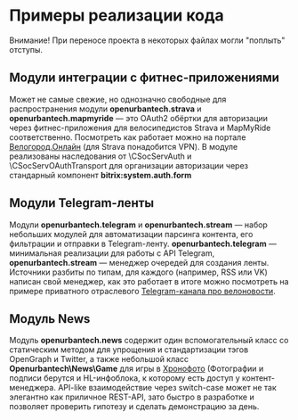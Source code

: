 # Примеры реализации кода

Внимание! При переносе проекта в некоторых файлах могли "поплыть" отступы.

## Модули интеграции с фитнес-приложениями
Может не самые свежие, но однозначно свободные для распространения модули **openurbantech.strava** и **openurbantech.mapmyride** — это OAuth2 обёртки для авторизации через фитнес-приложения для велосипедистов Strava и MapMyRide соответственно. Посмотреть как работает можно на портале [Велогород.Онлайн](https://velogorod.online/login/) (для Strava понадобится VPN). В модуле реализованы наследования от \CSocServAuth и \CSocServOAuthTransport для организации авторизации через стандарный компонент **bitrix:system.auth.form**


## Модули Telegram-ленты
Модули **openurbantech.telegram** и **openurbantech.stream** — набор небольших модулей для автоматизации парсинга контента, его фильтрации и отправки в Telegram-ленту. **openurbantech.telegram** — минимальная реализации для работы с API Telegram, **openurbantech.stream** — менеджер очередей для создания ленты. Источники разбиты по типам, для каждого (например, RSS или VK) написан свой менеджер, как это работает в итоге можно посмотреть на примере приватного отраслевого [Telegram-канала про велоновости](https://t.me/+9iPYBTVjt7BkMDky).

## Модуль News
Модуль  **openurbantech.news** содержит один вспомогательный класс со статическим методом для упрощения и стандартизации тэгов OpenGraph и Twitter, а также небольшой класс **Openurbantech\News\Game** для игры в [Хронофото](https://velogorod.online/special/cycling-years/) (Фотографии и подписи берутся и HL-инфоблока, к которому есть доступ у контент-менеджера. API-like взаимодействие через switch-case может не так элегантно как приличное REST-API, зато быстро в разработке и позволяет проверить гипотезу и сделать демонстрацию за день.
